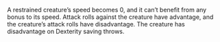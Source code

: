 A restrained creature’s speed becomes 0, and it can’t benefit from any bonus to its speed.
Attack rolls against the creature have advantage, and the creature’s attack rolls have disadvantage.
The creature has disadvantage on Dexterity saving throws.